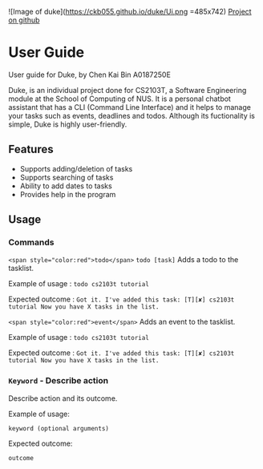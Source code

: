 ![Image of duke](https://ckb055.github.io/duke/Ui.png =485x742)
[Project on github](https://github.com/ckb055/duke)

# User Guide
User guide for Duke, 
by Chen Kai Bin A0187250E

Duke, is an individual project done for CS2103T, a Software Engineering module at the School of Computing of NUS.
It is a personal chatbot assistant that has a CLI (Command Line Interface) and it
helps to manage your tasks such as events, deadlines and todos.
Although its fuctionality is simple, Duke is highly user-friendly.

## Features 
- Supports adding/deletion of tasks
- Supports searching of tasks
- Ability to add dates to tasks
- Provides help in the program

## Usage
### Commands

`<span style="color:red">todo</span>`
`todo [task]`
Adds a todo to the tasklist.

Example of usage : 
`todo cs2103t tutorial`

Expected outcome :
`Got it. I've added this task:
    [T][✘] cs2103t tutorial
Now you have X tasks in the list.`
    

`<span style="color:red">event</span>`
Adds an event to the tasklist.

Example of usage : 
`todo cs2103t tutorial`

Expected outcome :
`Got it. I've added this task:
    [T][✘] cs2103t tutorial
Now you have X tasks in the list.`

### `Keyword` - Describe action

Describe action and its outcome.

Example of usage: 

`keyword (optional arguments)`

Expected outcome:

`outcome`
